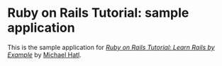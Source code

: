 # Ruby on Rails Tutorial: sample application 


This is the sample application for
[*Ruby on Rails Tutorial: Learn Rails by Example*](http://railstutorial.org/)
by [Michael Hatl](http://michaelhartl.com/).
